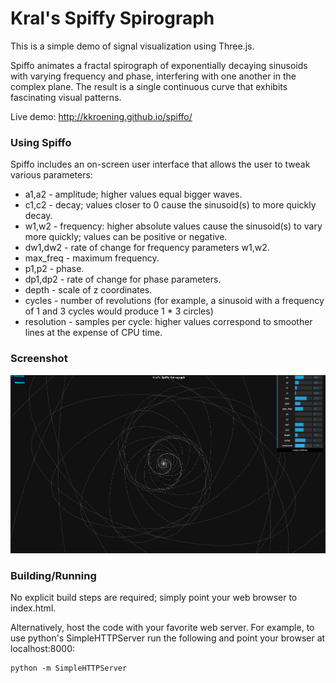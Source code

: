Kral's Spiffy Spirograph
========================

This is a simple demo of signal visualization using Three.js.

Spiffo animates a fractal spirograph of exponentially decaying sinusoids with varying frequency and phase, interfering with one another in the complex plane. The result is a single continuous curve that exhibits fascinating visual patterns.

Live demo: http://kkroening.github.io/spiffo/

### Using Spiffo
Spiffo includes an on-screen user interface that allows the user to tweak various parameters:
- a1,a2 - amplitude; higher values equal bigger waves.
- c1,c2 - decay; values closer to 0 cause the sinusoid(s) to more quickly decay.
- w1,w2 - frequency: higher absolute values cause the sinusoid(s) to vary more quickly; values can be positive or negative.
- dw1,dw2 - rate of change for frequency parameters w1,w2.
- max\_freq - maximum frequency.
- p1,p2 - phase.
- dp1,dp2 - rate of change for phase parameters.
- depth - scale of z coordinates.
- cycles - number of revolutions (for example, a sinusoid with a frequency of 1 and 3 cycles would produce 1 * 3 circles)
- resolution - samples per cycle: higher values correspond to smoother lines at the expense of CPU time.

### Screenshot
![Screenshot](https://raw.githubusercontent.com/kkroening/spiffo/master/screenshot.png)

### Building/Running
No explicit build steps are required; simply point your web browser to index.html.

Alternatively, host the code with your favorite web server. For example, to use python's SimpleHTTPServer run the following and point your browser at localhost:8000:

```
python -m SimpleHTTPServer
```
